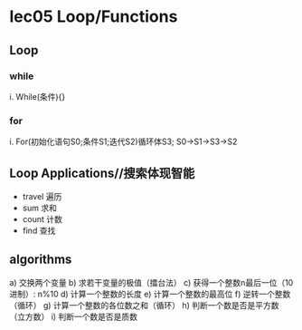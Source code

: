 # lec05 Loop/Functions

## Loop
### while
i.  While(条件){}

### for
i.  For(初始化语句S0;条件S1;迭代S2)循环体S3;
S0->S1->S3->S2
 

## Loop Applications//搜索体现智能
- travel 遍历
- sum 求和
- count  计数
- find   查找




## algorithms
a)  交换两个变量
b)  求若干变量的极值（擂台法）
c)  获得一个整数n最后一位（10进制）: n%10 
d)  计算一个整数的长度
e)  计算一个整数的最高位
f)  逆转一个整数（循环）
g)  计算一个整数的各位数之和（循环）
h)  判断一个数是否是平方数（立方数）
i)  判断一个数是否是质数






